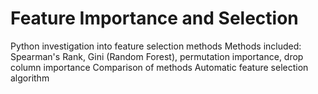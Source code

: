 # Feature Importance and Selection
Python investigation into feature selection methods
Methods included: Spearman's Rank, Gini (Random Forest), permutation importance, drop column importance
Comparison of methods
Automatic feature selection algorithm

